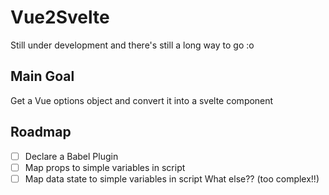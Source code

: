 # Vue2Svelte

Still under development and there's still a long way to go :o

## Main Goal

Get a Vue options object and convert it into a svelte component

## Roadmap

- [ ] Declare a Babel Plugin
- [ ] Map props to simple variables in script
- [ ] Map data state to simple variables in script
What else?? (too complex!!)

